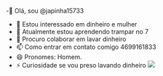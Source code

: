 -👋 Olá, sou @japinha15733
- 👀 Estou interessado em dinheiro e mulher
- 🌱 Atualmente estou aprendendo trampar no 7 
- 💞️ Procuro colaborar em lavar dinheiro
- 📫 Como entrar em contato comigo 4699161833
- 😄 Pronomes: Homem.
- ⚡ Curiosidade se vou preso lavando dinheiro 
![](https://www.google.com/url?sa=i&url=https%3A%2F%2Fwww.melhoresmemes.com%2Fpost%2Fmaquina-de-contar-dinheiro&psig=AOvVaw1H8vkeHbF1VA53wFB-0EnA&ust=1732370759401000&source=images&cd=vfe&opi=89978449&ved=0CBMQjRxqFwoTCMjx2pCO8IkDFQAAAAAdAAAAABAJ
)
